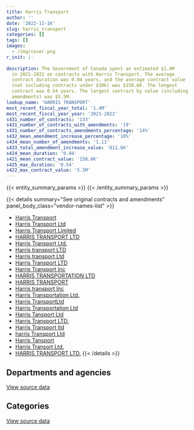 ```yaml
---
title: Harris Transport
author: ''
date: '2022-11-16'
slug: harris_transport
categories: []
tags: []
images:
  - /img/cover.png
r_init: |-
  
description: The Government of Canada spent an estimated $1.4M
  in 2021-2022 on contracts with Harris Transport. The average
  contract duration was 0.04 years, and the average contract value
  (not including contracts under $10k) was $158.6K. The longest
  contract was 0.54 years. The largest contract by value (including
  amendments) was $5.5M.
lookup_name: 'HARRIS TRANSPORT'
most_recent_fiscal_year_total: '1.4M'
most_recent_fiscal_year_year: '2021-2022'
s431_number_of_contracts: '133'
s431_number_of_contracts_with_amendments: '19'
s431_number_of_contracts_amendments_percentage: '14%'
s432_mean_amendment_increase_percentage: '10%'
s434_mean_number_of_amendments: '1.11'
s433_total_amendment_increase_value: '811.6K'
s424_mean_duration: '0.04'
s421_mean_contract_value: '158.6K'
s425_max_duration: '0.54'
s422_max_contract_value: '5.5M'
---
```


<script src="/rmarkdown-libs/htmlwidgets/htmlwidgets.js"></script>
<link href="/rmarkdown-libs/datatables-css/datatables-crosstalk.css" rel="stylesheet" />
<script src="/rmarkdown-libs/datatables-binding/datatables.js"></script>
<script src="/rmarkdown-libs/jquery/jquery-3.6.0.min.js"></script>
<link href="/rmarkdown-libs/dt-core-bootstrap/css/dataTables.bootstrap.min.css" rel="stylesheet" />
<link href="/rmarkdown-libs/dt-core-bootstrap/css/dataTables.bootstrap.extra.css" rel="stylesheet" />
<script src="/rmarkdown-libs/dt-core-bootstrap/js/jquery.dataTables.min.js"></script>
<script src="/rmarkdown-libs/dt-core-bootstrap/js/dataTables.bootstrap.min.js"></script>
<link href="/rmarkdown-libs/crosstalk/css/crosstalk.min.css" rel="stylesheet" />
<script src="/rmarkdown-libs/crosstalk/js/crosstalk.min.js"></script>
<script src="/rmarkdown-libs/htmlwidgets/htmlwidgets.js"></script>
<link href="/rmarkdown-libs/datatables-css/datatables-crosstalk.css" rel="stylesheet" />
<script src="/rmarkdown-libs/datatables-binding/datatables.js"></script>
<script src="/rmarkdown-libs/jquery/jquery-3.6.0.min.js"></script>
<link href="/rmarkdown-libs/dt-core-bootstrap/css/dataTables.bootstrap.min.css" rel="stylesheet" />
<link href="/rmarkdown-libs/dt-core-bootstrap/css/dataTables.bootstrap.extra.css" rel="stylesheet" />
<script src="/rmarkdown-libs/dt-core-bootstrap/js/jquery.dataTables.min.js"></script>
<script src="/rmarkdown-libs/dt-core-bootstrap/js/dataTables.bootstrap.min.js"></script>
<link href="/rmarkdown-libs/crosstalk/css/crosstalk.min.css" rel="stylesheet" />
<script src="/rmarkdown-libs/crosstalk/js/crosstalk.min.js"></script>

{{< entity_summary_params >}}
{{< /entity_summary_params >}}

{{< details summary="See original contracts and amendments" panel_body_class="vendor-names-list" >}}
- [Harris Transport](https://search.open.canada.ca/en/ct/?sort=contract_value_f%20desc&page=1&search_text=%22Harris%20Transport%22)
- [Harris Transport Ltd](https://search.open.canada.ca/en/ct/?sort=contract_value_f%20desc&page=1&search_text=%22Harris%20Transport%20Ltd%22)
- [Harris Transport Limited](https://search.open.canada.ca/en/ct/?sort=contract_value_f%20desc&page=1&search_text=%22Harris%20Transport%20Limited%22)
- [HARRIS TRANSPORT LTD](https://search.open.canada.ca/en/ct/?sort=contract_value_f%20desc&page=1&search_text=%22HARRIS%20TRANSPORT%20LTD%22)
- [Harris Transport Ltd.](https://search.open.canada.ca/en/ct/?sort=contract_value_f%20desc&page=1&search_text=%22Harris%20Transport%20Ltd.%22)
- [Harris transport LTD](https://search.open.canada.ca/en/ct/?sort=contract_value_f%20desc&page=1&search_text=%22Harris%20transport%20LTD%22)
- [Harris transport Ltd](https://search.open.canada.ca/en/ct/?sort=contract_value_f%20desc&page=1&search_text=%22Harris%20transport%20Ltd%22)
- [Harris Transport LTD](https://search.open.canada.ca/en/ct/?sort=contract_value_f%20desc&page=1&search_text=%22Harris%20Transport%20LTD%22)
- [Harris Transport Inc](https://search.open.canada.ca/en/ct/?sort=contract_value_f%20desc&page=1&search_text=%22Harris%20Transport%20Inc%22)
- [HARRIS TRANSPORTATION LTD](https://search.open.canada.ca/en/ct/?sort=contract_value_f%20desc&page=1&search_text=%22HARRIS%20TRANSPORTATION%20LTD%22)
- [HARRIS TRANSPORT](https://search.open.canada.ca/en/ct/?sort=contract_value_f%20desc&page=1&search_text=%22HARRIS%20TRANSPORT%22)
- [Harris transport Inc](https://search.open.canada.ca/en/ct/?sort=contract_value_f%20desc&page=1&search_text=%22Harris%20transport%20Inc%22)
- [Harris Transportation Ltd.](https://search.open.canada.ca/en/ct/?sort=contract_value_f%20desc&page=1&search_text=%22Harris%20Transportation%20Ltd.%22)
- [Harris TransportLtd](https://search.open.canada.ca/en/ct/?sort=contract_value_f%20desc&page=1&search_text=%22Harris%20TransportLtd%22)
- [Harris Transportation Ltd](https://search.open.canada.ca/en/ct/?sort=contract_value_f%20desc&page=1&search_text=%22Harris%20Transportation%20Ltd%22)
- [Harris Tansport Ltd](https://search.open.canada.ca/en/ct/?sort=contract_value_f%20desc&page=1&search_text=%22Harris%20Tansport%20Ltd%22)
- [Harris Transport LTD.](https://search.open.canada.ca/en/ct/?sort=contract_value_f%20desc&page=1&search_text=%22Harris%20Transport%20LTD.%22)
- [Harris Transport ltd](https://search.open.canada.ca/en/ct/?sort=contract_value_f%20desc&page=1&search_text=%22Harris%20Transport%20ltd%22)
- [harris Transport Ltd](https://search.open.canada.ca/en/ct/?sort=contract_value_f%20desc&page=1&search_text=%22harris%20Transport%20Ltd%22)
- [Harris Tansport](https://search.open.canada.ca/en/ct/?sort=contract_value_f%20desc&page=1&search_text=%22Harris%20Tansport%22)
- [Harris Transort Ltd.](https://search.open.canada.ca/en/ct/?sort=contract_value_f%20desc&page=1&search_text=%22Harris%20Transort%20Ltd.%22)
- [HARRIS TRANSPORT LTD.](https://search.open.canada.ca/en/ct/?sort=contract_value_f%20desc&page=1&search_text=%22HARRIS%20TRANSPORT%20LTD.%22)
{{< /details >}}

## Departments and agencies

<div id="htmlwidget-1" style="width:100%;height:auto;" class="datatables html-widget"></div>
<script type="application/json" data-for="htmlwidget-1">{"x":{"style":"bootstrap","filter":"none","vertical":false,"data":[["<a href=\"/departments/dnd-mdn/\">National Defence<\/a>"],[5057188.88],[3601592.54],[3859276.71],[1370103]],"container":"<table class=\"table table-striped table-hover row-border order-column display\">\n  <thead>\n    <tr>\n      <th>Department<\/th>\n      <th>2018-2019<\/th>\n      <th>2019-2020<\/th>\n      <th>2020-2021<\/th>\n      <th>2021-2022<\/th>\n    <\/tr>\n  <\/thead>\n<\/table>","options":{"order":[[4,"desc"]],"pageLength":10,"autoWidth":true,"columnDefs":[{"targets":1,"render":"function(data, type, row, meta) {\n    return type !== 'display' ? data : DTWidget.formatCurrency(data, \"$\", 2, 3, \",\", \".\", true, null);\n  }"},{"targets":2,"render":"function(data, type, row, meta) {\n    return type !== 'display' ? data : DTWidget.formatCurrency(data, \"$\", 2, 3, \",\", \".\", true, null);\n  }"},{"targets":3,"render":"function(data, type, row, meta) {\n    return type !== 'display' ? data : DTWidget.formatCurrency(data, \"$\", 2, 3, \",\", \".\", true, null);\n  }"},{"targets":4,"render":"function(data, type, row, meta) {\n    return type !== 'display' ? data : DTWidget.formatCurrency(data, \"$\", 2, 3, \",\", \".\", true, null);\n  }"},{"width":"16%","targets":[1,2,3,4]},{"className":"dt-right","targets":[1,2,3,4]}],"orderClasses":false}},"evals":["options.columnDefs.0.render","options.columnDefs.1.render","options.columnDefs.2.render","options.columnDefs.3.render"],"jsHooks":[]}</script>
<p class="text-right">
<a href="https://github.com/GoC-Spending/contracts-data/tree/main/data/out/vendors/harris_transport/summary_by_fiscal_year_by_department.csv" class="source-data-link btn btn-link">View source data</a>
</p>

## Categories

<div id="htmlwidget-2" style="width:100%;height:auto;" class="datatables html-widget"></div>
<script type="application/json" data-for="htmlwidget-2">{"x":{"style":"bootstrap","filter":"none","vertical":false,"data":[["<a href=\"/categories/defence/\">Defence<\/a>"],[5057188.88],[3601592.54],[3859276.71],[1370103]],"container":"<table class=\"table table-striped table-hover row-border order-column display\">\n  <thead>\n    <tr>\n      <th>Category<\/th>\n      <th>2018-2019<\/th>\n      <th>2019-2020<\/th>\n      <th>2020-2021<\/th>\n      <th>2021-2022<\/th>\n    <\/tr>\n  <\/thead>\n<\/table>","options":{"order":[[4,"desc"]],"dom":"t","pageLength":30,"autoWidth":true,"columnDefs":[{"targets":1,"render":"function(data, type, row, meta) {\n    return type !== 'display' ? data : DTWidget.formatCurrency(data, \"$\", 2, 3, \",\", \".\", true, null);\n  }"},{"targets":2,"render":"function(data, type, row, meta) {\n    return type !== 'display' ? data : DTWidget.formatCurrency(data, \"$\", 2, 3, \",\", \".\", true, null);\n  }"},{"targets":3,"render":"function(data, type, row, meta) {\n    return type !== 'display' ? data : DTWidget.formatCurrency(data, \"$\", 2, 3, \",\", \".\", true, null);\n  }"},{"targets":4,"render":"function(data, type, row, meta) {\n    return type !== 'display' ? data : DTWidget.formatCurrency(data, \"$\", 2, 3, \",\", \".\", true, null);\n  }"},{"width":"16%","targets":[1,2,3,4]},{"className":"dt-right","targets":[1,2,3,4]}],"orderClasses":false,"lengthMenu":[10,25,30,50,100]}},"evals":["options.columnDefs.0.render","options.columnDefs.1.render","options.columnDefs.2.render","options.columnDefs.3.render"],"jsHooks":[]}</script>
<p class="text-right">
<a href="https://github.com/GoC-Spending/contracts-data/tree/main/data/out/vendors/harris_transport/summary_by_fiscal_year_by_category.csv" class="source-data-link btn btn-link">View source data</a>
</p>
